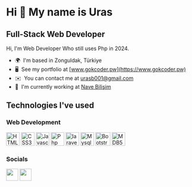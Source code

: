 Hi 👋 My name is Uras
======================

Full-Stack Web Developer
-------------------------------------------

Hi, I'm Web Developer Who still uses Php in 2024.

* 🌍  I'm based in Zonguldak, Türkiye
* 🖥️  See my portfolio at [www.gokcoder.pw](https://www.gokcoder.pw)
* ✉️  You can contact me at [urasb001@gmail.com](mailto:urasb001@gmail.com)
* 🚀  I'm currently working at [Nave Bilişim](https://www.navebilisim.com)

Technologies I've used
----------------------
### Web Development
<p align="left">
    <a href="https://developer.mozilla.org/en-US/docs/Glossary/HTML5" target="_blank" rel="noreferrer"><img src="https://raw.githubusercontent.com/danielcranney/readme-generator/main/public/icons/skills/html5-colored.svg" width="36" height="36" alt="HTML5" /></a>
    <a href="https://www.w3.org/TR/CSS/#css" target="_blank" rel="noreferrer"><img src="https://raw.githubusercontent.com/danielcranney/readme-generator/main/public/icons/skills/css3-colored.svg" width="36" height="36" alt="CSS3" /></a>
    <a href="https://tr.wikipedia.org/wiki/JavaScript" target="_blank" rel="noreferrer"><img src="https://upload.wikimedia.org/wikipedia/commons/6/6a/JavaScript-logo.png" width="36" height="36" alt="Javascript" /></a>
    <a href="https://www.php.net" target="_blank" rel="noreferrer"><img src="https://media.licdn.com/dms/image/v2/D4D0BAQED3NyjmcLYFw/company-logo_200_200/company-logo_200_200/0/1680507150858/phpnet_logo?e=2147483647&v=beta&t=39VmxMpksgJnn0n1w4xp7y7Tt-HYJK3PPwa6A4lgiWw" width="36" height="36" alt="Php" /></a>
    <a href="https://laravel.com/" target="_blank" rel="noreferrer"><img src="https://encrypted-tbn0.gstatic.com/images?q=tbn:ANd9GcQWfitrjP8RaSyij0rDzOFvzl92--bwK-uGsw&s" width="36" height="36" alt="laravel"></a>
    <a href="https://www.mysql.com" target="_blank" rel="noreferrer"><img src="https://cdn-icons-png.flaticon.com/512/5968/5968363.png" width="36" height="36" alt="Mysql" /></a>
    <a href="https://getbootstrap.com" target="_blank" rel="noreferrer"><img src="https://upload.wikimedia.org/wikipedia/commons/b/b2/Bootstrap_logo.svg" width="40" height="36" alt="Bootstrap" /></a>
    <a href="https://mdbootstrap.com" target="_blank" rel="noreferrer"><img src="https://encrypted-tbn0.gstatic.com/images?q=tbn:ANd9GcSVhzBRZVF7g_tPzFZcvaEuh6Ue2nYPy62YWA&s" width="36" height="36" alt="MDB5" /></a>

  <br/>
</p>

### Socials

<p align="left"> <a href="https://www.github.com/GokCoder" target="_blank" rel="noreferrer"><img src="https://user-images.githubusercontent.com/32790894/166163298-24197ebd-a68d-4e91-839d-036f7d41d179.png" width="32" height="32" /></a>   <a href="https://www.linkedin.com/in/g%C3%B6k-coder-79003430a/" target="_blank" rel="noreferrer"><img src="https://raw.githubusercontent.com/danielcranney/readme-generator/main/public/icons/socials/linkedin.svg" width="32" height="32" /></a> </p>
